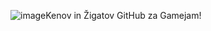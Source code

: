 ![image](https://github.com/user-attachments/assets/4538c2cb-b12f-4782-ae89-5a5a72d061f4)Kenov in Žigatov GitHub za Gamejam!
